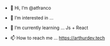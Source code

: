 - 👋 Hi, I’m @atfranco
- 👀 I’m interested in ...
- 🌱 I’m currently learning ... Js + React

- 📫 How to reach me ... https://arthurdev.tech

<!---
atfranco/atfranco is a ✨ special ✨ repository because its `README.md` (this file) appears on your GitHub profile.
You can click the Preview link to take a look at your changes.
--->
